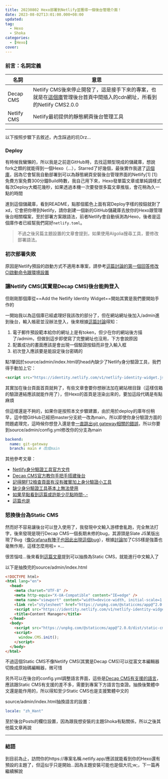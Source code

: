 ```yaml
---
title: 20230802 Hexo部署到Netlify並獲得一個後台管理介面！
date: 2023-08-02T13:01:00.000+08:00
updated: 
tag: 
  - Hexo
  - Shoka
categories: 
  - [Hexo]
cover: 
---
```

### 前言：名詞定義
|名詞|意思|
|---|---|
|Decap CMS|Netlify CMS後來停止開發了，這是接手下來的專案，也就是在[這個庫](https://github.com/DemoMacro/hexo-boilerplate-netlify-cms)管理後台首頁中間插入的cdn網址，所看到的Netlify CMS2.0.0|
|Netlify CMS|Netlify最初提供的靜態網頁後台管理工具|

***
以下按照步驟下去敘述，內含踩過的坑Orz...

### Deploy
有時候我蠻懶的，所以我是之前逛GitHub時，去找這類型現成的儲藏庫，想說fork之類的就能得到一個Hexo（...），Starred了好幾個，最後實作我選了[這個庫](https://github.com/DemoMacro/hexo-boilerplate-netlify-cms)，因為它會幫我自動部署到可以為靜態網頁安裝後台管理界面的Netlify[1]
[1]: 免費方案免費300分鐘Build時數，我自己用下來，Hexo發單篇文章或單純調樣式每次Deploy大概花幾秒，如果透過本機一次要發很多篇文章推版，會花稍為久一點的時間

進到這個儲藏庫，看到README，點那個藍色上面有寫Deploy字樣的按鈕就對了xd，它會把你帶到Netlify，請你創建一個新的GitHub儲藏庫去放你的Hexo跟管理後台相關檔案，至於部署方案跟語法，前者Netlify會自動偵測為Hexo，後者是這個庫作者已經幫我們寫好`netlify.toml`。
>不過之後另篇主題設置的文章會提到，如果使用Algolia搜尋工具，要修改部署語法。

### 初次部署失敗
原因是Netlify預設的啟動方式不適用本專案，請參考[這篇討論的第一個回答修改CI啟動命令跟環境設置](https://stackoverflow.com/questions/64468843/netlify-deployment-failed-during-stage-building-site-build-script-returned-n)

### 讓Netlify CMS(其實是Decap CMS)後台能夠登入
但剛剛那個庫從==Add the Netlify Identity Widget==開始其實是我們要開始手作的

一開始我以為這個庫已經處理好我該改的部分了，但在網站網址後加入/admin進到後台，輸入帳密並沒辦法登入，後來根據[這篇討論](https://answers.netlify.com/t/common-issue-netlify-cms-git-gateway-email-not-confirmed/10690)得知：
1. 電子郵件預設範本給你的網址上是有token，但少在你的網站後方描了/admim，但做到這步即使寫了完整網址也沒用，下方會說原因
1. 配置成功的畫面應該是會出現一個驗證按鈕而非登入輸入框
2. 初次登入應該要是能設定後台密碼的

點1肇因於source/admin/index.html的head內缺少了Netlify身分驗證工具，我們得手動加上它：
```html
<script src="https://identity.netlify.com/v1/netlify-identity-widget.js"></script>
```
其實加在後台頁面首頁就夠了，有些文章會要你想辦法加在網站根目錄（這樣信箱的驗證連結應該就能作用了），但Hexo的首頁是渲染出來的，要加這段代碼是有點麻煩

但這樣還是不夠的，如果你是按照本文步驟建置，由於用於deploy的庫年份稍早，這中間GitHub已經把master分支統一改為main，所以即使你身分驗證方面的問題處理完，這時候你想登入還是會[一直跳出git gateway相關的錯誤](https://answers.netlify.com/t/git-gateway-error-please-ask-your-site-administrator-to-reissue-the-git-gateway-token/30039/8)，所以你要到source/admin/config.yml修改你的分支為main
```yml
backend:
  name: git-gateway
  branch: main # 改成main
```

其他參考文章：
- [Netlify身分驗證工具官方文件](https://docs.netlify.com/visitor-access/identity/)
- [Decap CMS官方教你手把手搭建後台](https://decapcms.org/docs/add-to-your-site/#add-the-netlify-identity-widget)
- [記得開F12檢查頁面有沒有確實加上身分驗證小工具](https://answers.netlify.com/t/missing-netlify-identity-modal-on-password-reset/33107/26)
- [缺少身分驗證工具基本上無法使用](https://medium.com/netlify/adding-netlify-cms-and-redirects-to-hexo-site-the-missing-pieces-c69a8ec053d1)
- [如果早點看到這篇或許能少花點時間-.-](https://www.ituring.com.cn/article/507586)
- [這篇也是](https://hexo.fluid-dev.com/posts/hexo-netlify/)

### 怒換後台為Static CMS
然而好不容易讓後台可以登入使用了，我發現中文輸入游標會亂跑，完全無法打字，後來發現是現行Decap CMS一個長期未修的bug，其源頭是Slate JS某版出現了Bug（[像Grafana有陣子也因此出現這個bug](https://github.com/grafana/grafana/issues/54942)），根據[討論](https://github.com/decaporg/decap-cms/issues/6287)加了CSS樣是強蓋也毫無作用，這樣怎麼用啦= =...

很苦惱哇...後來看到[這篇文章](https://vrabe.tw/blog/continuation-of-netlify-cms)提到可以抽換為Static CMS，就能進行中文輸入了

以下是抽換完的source/admin/index.html
```html
<!DOCTYPE html>
<html lang="en">
  <head>
    <meta charset="UTF-8" />
    <meta http-equiv="X-UA-Compatible" content="IE=edge" />
    <meta name="viewport" content="width=device-width, initial-scale=1.0" />
    <link rel="stylesheet" href="https://unpkg.com/@staticcms/app@^2.0.0/dist/main.css" />
    <script src="https://identity.netlify.com/v1/netlify-identity-widget.js"></script>
    <title>Content Manager</title>
  </head>
  <body>
    <script src="https://unpkg.com/@staticcms/app@^2.0.0/dist/static-cms-app.js"></script>
    <script>
      window.CMS.init();
    </script>
  </body>
</html>
```
不過這個Static CMS不像Netlify CMS(其實是Decap CMS)可以從富文本編輯器切換成原始碼編輯器，微可惜

另外可以在後台的config.yml調整語言界面，這些是[Decap CMS有支援的語言](https://github.com/decaporg/decap-cms/tree/master/packages/netlify-cms-locales/src)，應該跟Static CMS有支援的差不多，需要到專案下方語言包查證。抽換後繁體中文還是能作用的，所以得知至少Static CMS也是支援繁體中文的

source/admin/index.html抽換語言的設置：
```yml
locale: "zh_Hant"
```
至於後台Posts的欄位設置，因為跟我想安裝的主題Shoka有點關係，所以之後其他篇文章再說

***
### 結語
到目前為止，訪問你的https://專案名稱.netlify.app/應該就能看到你的Hexo還有預設的主題了，但這似乎只是開始...因為主題安裝可能也是個大坑;w;，下一篇再繼續解說